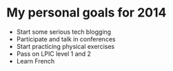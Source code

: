 My personal goals for 2014
==========

* Start some serious tech blogging
* Participate and talk in conferences
* Start practicing physical exercises
* Pass on LPIC level 1 and 2
* Learn French

